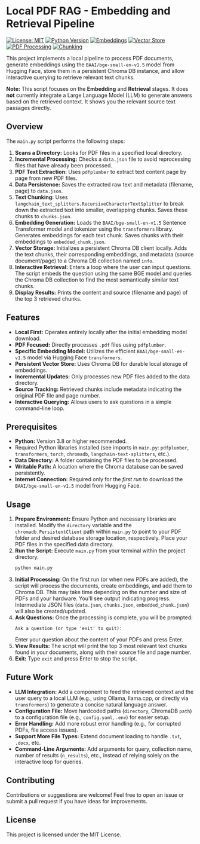 # Local PDF RAG - Embedding and Retrieval Pipeline

[![License: MIT](https://img.shields.io/badge/License-MIT-yellow.svg)](https://opensource.org/licenses/MIT)
[![Python Version](https://img.shields.io/badge/python-3.8+-blue.svg)](https://www.python.org/downloads/)
[![Embeddings](https://img.shields.io/badge/Embeddings-BAAI/bge--small--en--v1.5-yellow)](https://huggingface.co/BAAI/bge-small-en-v1.5)
[![Vector Store](https://img.shields.io/badge/Vector_Store-Chroma_DB-red)](https://www.trychroma.com/)
[![PDF Processing](https://img.shields.io/badge/PDF_Processing-pdfplumber-orange)](https://github.com/jsvine/pdfplumber)
[![Chunking](https://img.shields.io/badge/Chunking-LangChain-blue)](https://python.langchain.com/v0.1/docs/modules/data_connection/document_transformers/)

This project implements a local pipeline to process PDF documents, generate embeddings using the `BAAI/bge-small-en-v1.5` model from Hugging Face, store them in a persistent Chroma DB instance, and allow interactive querying to retrieve relevant text chunks.

**Note:** This script focuses on the **Embedding** and **Retrieval** stages. It does **not** currently integrate a Large Language Model (LLM) to generate answers based on the retrieved context. It shows you the relevant source text passages directly.

## Overview

The `main.py` script performs the following steps:

1.  **Scans a Directory:** Looks for PDF files in a specified local directory.
2.  **Incremental Processing:** Checks a `data.json` file to avoid reprocessing files that have already been processed.
3.  **PDF Text Extraction:** Uses `pdfplumber` to extract text content page by page from new PDF files.
4.  **Data Persistence:** Saves the extracted raw text and metadata (filename, page) to `data.json`.
5.  **Text Chunking:** Uses `langchain_text_splitters.RecursiveCharacterTextSplitter` to break down the extracted text into smaller, overlapping chunks. Saves these chunks to `chunks.json`.
6.  **Embedding Generation:** Loads the `BAAI/bge-small-en-v1.5` Sentence Transformer model and tokenizer using the `transformers` library. Generates embeddings for each text chunk. Saves chunks with their embeddings to `embedded_chunk.json`.
7.  **Vector Storage:** Initializes a persistent Chroma DB client locally. Adds the text chunks, their corresponding embeddings, and metadata (source document/page) to a Chroma DB collection named `info`.
8.  **Interactive Retrieval:** Enters a loop where the user can input questions. The script embeds the question using the same BGE model and queries the Chroma DB collection to find the most semantically similar text chunks.
9.  **Display Results:** Prints the content and source (filename and page) of the top 3 retrieved chunks.

## Features

*   **Local First:** Operates entirely locally after the initial embedding model download.
*   **PDF Focused:** Directly processes `.pdf` files using `pdfplumber`.
*   **Specific Embedding Model:** Utilizes the efficient `BAAI/bge-small-en-v1.5` model via Hugging Face `transformers`.
*   **Persistent Vector Store:** Uses Chroma DB for durable local storage of embeddings.
*   **Incremental Updates:** Only processes new PDF files added to the data directory.
*   **Source Tracking:** Retrieved chunks include metadata indicating the original PDF file and page number.
*   **Interactive Querying:** Allows users to ask questions in a simple command-line loop.

## Prerequisites

*   **Python:** Version 3.8 or higher recommended.
*   Required Python libraries installed (see imports in `main.py`: `pdfplumber`, `transformers`, `torch`, `chromadb`, `langchain-text-splitters`, etc.).
*   **Data Directory:** A folder containing the PDF files to be processed.
*   **Writable Path:** A location where the Chroma database can be saved persistently.
*   **Internet Connection:** Required only for the *first run* to download the `BAAI/bge-small-en-v1.5` model from Hugging Face.

## Usage

1.  **Prepare Environment:** Ensure Python and necessary libraries are installed. Modify the `directory` variable and the `chromadb.PersistentClient` path within `main.py` to point to your PDF folder and desired database storage location, respectively. Place your PDF files in the specified data directory.
2.  **Run the Script:** Execute `main.py` from your terminal within the project directory.
    ```bash
    python main.py
    ```
3.  **Initial Processing:** On the first run (or when new PDFs are added), the script will process the documents, create embeddings, and add them to Chroma DB. This may take time depending on the number and size of PDFs and your hardware. You'll see output indicating progress. Intermediate JSON files (`data.json`, `chunks.json`, `embedded_chunk.json`) will also be created/updated.
4.  **Ask Questions:** Once the processing is complete, you will be prompted:
    ```
    Ask a question (or type 'exit' to quit):
    ```
    Enter your question about the content of your PDFs and press Enter.
5.  **View Results:** The script will print the top 3 most relevant text chunks found in your documents, along with their source file and page number.
6.  **Exit:** Type `exit` and press Enter to stop the script.

## Future Work

*   **LLM Integration:** Add a component to feed the retrieved context and the user query to a local LLM (e.g., using Ollama, llama.cpp, or directly via `transformers`) to generate a concise natural language answer.
*   **Configuration File:** Move hardcoded paths (`directory`, ChromaDB `path`) to a configuration file (e.g., `config.yaml`, `.env`) for easier setup.
*   **Error Handling:** Add more robust error handling (e.g., for corrupted PDFs, file access issues).
*   **Support More File Types:** Extend document loading to handle `.txt`, `.docx`, etc.
*   **Command-Line Arguments:** Add arguments for query, collection name, number of results (`n_results`), etc., instead of relying solely on the interactive loop for queries.

## Contributing

Contributions or suggestions are welcome! Feel free to open an issue or submit a pull request if you have ideas for improvements.

## License

This project is licensed under the MIT License.